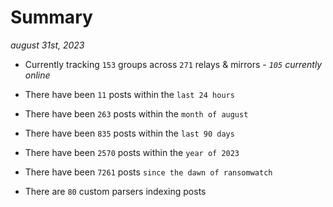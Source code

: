 
# Summary
_august 31st, 2023_

- Currently tracking `153` groups across `271` relays & mirrors - _`105` currently online_

- There have been `11` posts within the `last 24 hours`

- There have been `263` posts within the `month of august`

- There have been `835` posts within the `last 90 days`

- There have been `2570` posts within the `year of 2023`

- There have been `7261` posts `since the dawn of ransomwatch`

- There are `80` custom parsers indexing posts
